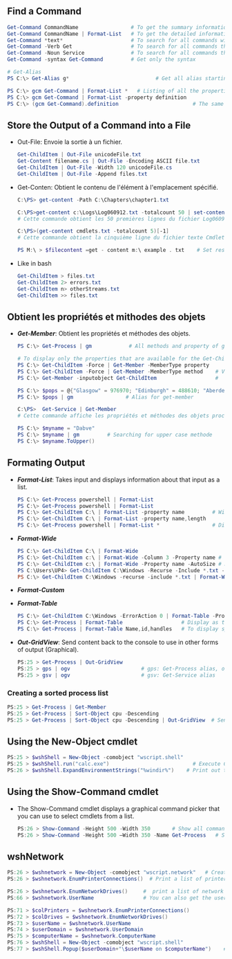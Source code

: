

## Find a Command

```powershell
Get-Command CommandName                 # To get the summary information about a specific command
Get-Command CommandName | Format-List   # To get the detailed information about a specific command
Get-Command *text*                      # To search for all commands with a name that contains text
Get-Command -Verb Get                   # To search for all commands that use the Get verb
Get-Command -Noun Service               # To search for all commands that act on a service
Get-Command -syntax Get-Command         # Get only the syntax

# Get-Alias
PS C:\> Get-Alias g*                            # Get all alias starting with g*

PS C:\> gcm Get-Command | Format-List *   # Listing of all the properties of the Get-Command cmdlet.
PS C:\> gcm Get-Command | Format-List -property definition
PS C:\> (gcm Get-Command).definition                        # The same
```

## Store the Output of a Command into a File

* Out-File: Envoie la sortie à un fichier.

  ```powershell
  Get-ChildItem | Out-File unicodeFile.txt
  Get-Content filename.cs | Out-File -Encoding ASCII file.txt
  Get-ChildItem | Out-File -Width 120 unicodeFile.cs
  Get-ChildItem | Out-File -Append files.txt
  ```
  
* Get-Conten: Obtient le contenu de l'élément à l'emplacement spécifié.
  
  ```powershell
  C:\PS> get-content -Path C:\Chapters\chapter1.txt
  
  C:\PS>get-content c:\Logs\Log060912.txt -totalcount 50 | set-content sample.txt
  # Cette commande obtient les 50 premières lignes du fichier Log060912.txt et les stocke dans le fichier sample.txt.
  
  C:\PS>(get-content cmdlets.txt -totalcount 5)[-1]
  # Cette commande obtient la cinquième ligne du fichier texte Cmdlets.txt.
  
  PS M:\ > $filecontent =get - content m:\ example . txt    # Set result to a variable
  ```
  
* Like in bash
  
  ```powershell
  Get-ChildItem > files.txt
  Get-ChildItem 2> errors.txt
  Get-ChildItem n> otherStreams.txt
  Get-ChildItem >> files.txt
  ```

## Obtient les propriétés et mithodes des objets

* **_Get-Member_**: Obtient les propriétés et méthodes des objets. 

  ```powershell
  PS C:\> Get-Process | gm            # All methods and property of get-process cmdlet
  
  # To display only the properties that are available for the Get-ChildItem cmdlet, using the -Force switch 
  PS C:\> Get-ChildItem -Force | Get-Member -MemberType property
  PS C:\> Get-ChildItem -Force | Get-Member -MemberType method    # View the methods available
  PS C:\> Get-Member -inputobject Get-ChildItem                   # 
  
  PS C:\> $pops = @{"Glasgow" = 976970; "Edinburgh" = 488610; "Aberdeen" = 209460; "Dundee" = 157690}
  PS C:\> $pops | gm                 # Alias for get-member

  C:\PS>  Get-Service | Get-Member
  # Cette commande affiche les propriétés et méthodes des objets processus (System.ServiceProcess.ServiceController) générés par l'applet de commande Get-Service.

  PS C:\> $myname = "Dabve"
  PS C:\> $myname | gm         # Searching for upper case methode
  PS C:\> $myname.ToUpper()
  ```
  
## Formating Output


* **_Format-List_**: Takes input and displays information about that input as a list.

  ```powershell
  PS C:\> Get-Process powershell | Format-List
  PS C:\> Get-Process powershell | Format-List
  PS C:\> Get-ChildItem C:\ | Format-List -property name         # With property
  PS C:\> Get-ChildItem C:\ | Format-List -property name,length
  PS C:\> Get-Process powershell | Format-List *                 # Display all items
  ```
  
* **_Format-Wide_**

  ```powershell
  PS C:\> Get-ChildItem C:\ | Format-Wide
  PS C:\> Get-ChildItem c:\ | Format-Wide -Column 3 -Property name # Change to a three-column display.  
  PS C:\> Get-ChildItem c:\ | Format-Wide -Property name -AutoSize # Maximize the amount of space between columns
  PS C:\Users\UP4> Get-ChildItem C:\Windows -Recurse -Include *.txt -ErrorAction 0 | Format-Wide -Column 3
  PS C:\> Get-ChildItem C:\Windows -recurse -include *.txt | Format-Wide -property name -groupby length -column 3
  ```

* **_Format-Custom_**
  
* **_Format-Table_**

  ```powershell
  PS C:\> Get-ChildItem C:\Windows -ErrorAction 0 | Format-Table -Property name,length,lastwritetime
  PS C:\> Get-Process | Format-Table                   # Display as table use full like ps output
  PS C:\> Get-Process | Format-Table Name,id,handles   # To display specific properties 
  ```

* **_Out-GridView_**:  Send content back to the console to use in other forms of output (Graphical).

  ```powershell
  PS:25 > Get-Process | Out-GridView
  PS:25 > gps | ogv                       # gps: Get-Process alias, ogv: Out-GridViaw alias
  PS:25 > gsv | ogv                       # gsv: Get-Service alias
  ```

### Creating a sorted process list

```powershell
PS:25 > Get-Process | Get-Member
PS:25 > Get-Process | Sort-Object cpu -Descending
PS:25 > Get-Process | Sort-Object cpu -Descending | Out-GridView  # Send the hole to graphical interface
```

## Using the New-Object cmdlet

```powershell
PS:25 > $wshShell = New-Object -comobject "wscript.shell"
PS:25 > $wshShell.run("calc.exe")                           # Execute Calculator
PS:26 > $wshShell.ExpandEnvironmentStrings("%windir%")    # Print out the path
```

## Using the Show-Command cmdlet

* The Show-Command cmdlet displays a graphical command picker that you can use to select cmdlets
from a list.

  ```powershell
  PS:26 > Show-Command -Height 500 -Width 350       # Show all command
  PS:26 > Show-Command -Height 500 –Width 350 -Name Get-Process   # Show for get-process cmdlet
  ```

## wshNetwork

```powershell
PS:26 > $wshnetwork = New-Object -comobject "wscript.network"   # Create an instance of the wshNetwork object
PS:26 > $wshnetwork.EnumPrinterConnections()  # Print a list of printer connections that are defined on your local computer

PS:26 > $wshnetwork.EnumNetworkDrives()     #  print a list of network connections that are defined on your local computer.
PS:66 > $wshnetwork.UserName                # You can also get the user domain

PS:71 > $colPrinters = $wshnetwork.EnumPrinterConnections()
PS:72 > $colDrives = $wshnetwork.EnumNetworkDrives()
PS:73 > $userName = $wshnetwork.UserName
PS:74 > $userDomain = $wshnetwork.UserDomain
PS:75 > $computerName = $wshnetwork.ComputerName
PS:76 > $wshShell = New-Object -comobject "wscript.shell"
PS:77 > $wshShell.Popup($userDomain+"\$userName on $computerName")    # Like prompt in JS
```